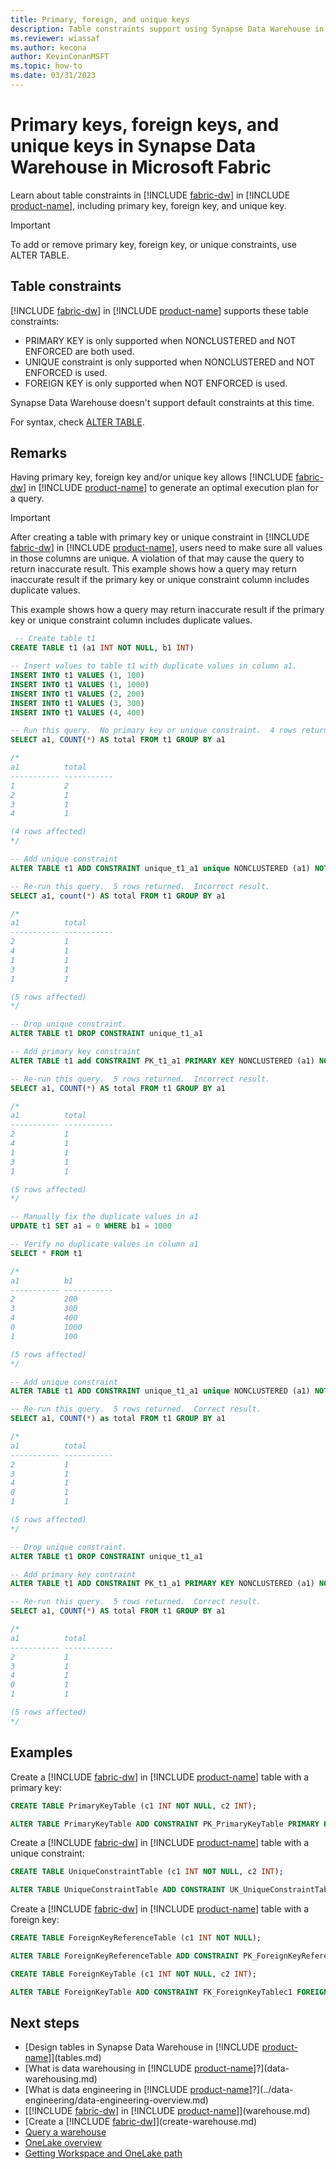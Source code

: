 ```yaml
---
title: Primary, foreign, and unique keys
description: Table constraints support using Synapse Data Warehouse in Microsoft Fabric
ms.reviewer: wiassaf
ms.author: kecona
author: KevinConanMSFT
ms.topic: how-to
ms.date: 03/31/2023
---
```


# Primary keys, foreign keys, and unique keys in Synapse Data Warehouse in Microsoft Fabric

Learn about table constraints in [!INCLUDE [fabric-dw](includes/fabric-dw.md)] in [!INCLUDE [product-name](../includes/product-name.md)], including primary key, foreign key, and unique key.

> [!IMPORTANT]  
To add or remove primary key, foreign key, or unique constraints, use ALTER TABLE.

## Table constraints

[!INCLUDE [fabric-dw](includes/fabric-dw.md)] in [!INCLUDE [product-name](../includes/product-name.md)] supports these table constraints: 

- PRIMARY KEY is only supported when NONCLUSTERED and NOT ENFORCED are both used.
- UNIQUE constraint is only supported when NONCLUSTERED and NOT ENFORCED is used.
- FOREIGN KEY is only supported when NOT ENFORCED is used.

Synapse Data Warehouse doesn't support default constraints at this time.

For syntax, check [ALTER TABLE](/sql/t-sql/statements/alter-table-transact-sql?view=fabric#DataTypes&preserve-view=true).

## Remarks

Having primary key, foreign key and/or unique key allows [!INCLUDE [fabric-dw](includes/fabric-dw.md)] in [!INCLUDE [product-name](../includes/product-name.md)] to generate an optimal execution plan for a query.  

> [!IMPORTANT]  
After creating a table with primary key or unique constraint in [!INCLUDE [fabric-dw](includes/fabric-dw.md)] in [!INCLUDE [product-name](../includes/product-name.md)], users need to make sure all values in those columns are unique.  A violation of that may cause the query to return inaccurate result.  This example shows how a query may return inaccurate result if the primary key or unique constraint column includes duplicate values.  

This example shows how a query may return inaccurate result if the primary key or unique constraint column includes duplicate values.  

```sql
 -- Create table t1
CREATE TABLE t1 (a1 INT NOT NULL, b1 INT) 

-- Insert values to table t1 with duplicate values in column a1.
INSERT INTO t1 VALUES (1, 100)
INSERT INTO t1 VALUES (1, 1000)
INSERT INTO t1 VALUES (2, 200)
INSERT INTO t1 VALUES (3, 300)
INSERT INTO t1 VALUES (4, 400)

-- Run this query.  No primary key or unique constraint.  4 rows returned. Correct result.
SELECT a1, COUNT(*) AS total FROM t1 GROUP BY a1

/*
a1          total
----------- -----------
1           2
2           1
3           1
4           1

(4 rows affected)
*/

-- Add unique constraint
ALTER TABLE t1 ADD CONSTRAINT unique_t1_a1 unique NONCLUSTERED (a1) NOT ENFORCED

-- Re-run this query.  5 rows returned.  Incorrect result.
SELECT a1, count(*) AS total FROM t1 GROUP BY a1

/*
a1          total
----------- -----------
2           1
4           1
1           1
3           1
1           1

(5 rows affected)
*/

-- Drop unique constraint.
ALTER TABLE t1 DROP CONSTRAINT unique_t1_a1

-- Add primary key constraint
ALTER TABLE t1 add CONSTRAINT PK_t1_a1 PRIMARY KEY NONCLUSTERED (a1) NOT ENFORCED

-- Re-run this query.  5 rows returned.  Incorrect result.
SELECT a1, COUNT(*) AS total FROM t1 GROUP BY a1

/*
a1          total
----------- -----------
2           1
4           1
1           1
3           1
1           1

(5 rows affected)
*/

-- Manually fix the duplicate values in a1
UPDATE t1 SET a1 = 0 WHERE b1 = 1000

-- Verify no duplicate values in column a1 
SELECT * FROM t1

/*
a1          b1
----------- -----------
2           200
3           300
4           400
0           1000
1           100

(5 rows affected)
*/

-- Add unique constraint
ALTER TABLE t1 ADD CONSTRAINT unique_t1_a1 unique NONCLUSTERED (a1) NOT ENFORCED  

-- Re-run this query.  5 rows returned.  Correct result.
SELECT a1, COUNT(*) as total FROM t1 GROUP BY a1

/*
a1          total
----------- -----------
2           1
3           1
4           1
0           1
1           1

(5 rows affected)
*/

-- Drop unique constraint.
ALTER TABLE t1 DROP CONSTRAINT unique_t1_a1

-- Add primary key contraint
ALTER TABLE t1 ADD CONSTRAINT PK_t1_a1 PRIMARY KEY NONCLUSTERED (a1) NOT ENFORCED

-- Re-run this query.  5 rows returned.  Correct result.
SELECT a1, COUNT(*) AS total FROM t1 GROUP BY a1

/*
a1          total
----------- -----------
2           1
3           1
4           1
0           1
1           1

(5 rows affected)
*/

```

## Examples

Create a [!INCLUDE [fabric-dw](includes/fabric-dw.md)] in [!INCLUDE [product-name](../includes/product-name.md)] table with a primary key: 

```sql 
CREATE TABLE PrimaryKeyTable (c1 INT NOT NULL, c2 INT);

ALTER TABLE PrimaryKeyTable ADD CONSTRAINT PK_PrimaryKeyTable PRIMARY KEY NONCLUSTERED (c1) NOT ENFORCED;
```

Create a [!INCLUDE [fabric-dw](includes/fabric-dw.md)] in [!INCLUDE [product-name](../includes/product-name.md)] table with a unique constraint:

```sql
CREATE TABLE UniqueConstraintTable (c1 INT NOT NULL, c2 INT);

ALTER TABLE UniqueConstraintTable ADD CONSTRAINT UK_UniqueConstraintTablec1 UNIQUE NONCLUSTERED (c1) NOT ENFORCED;
```

Create a [!INCLUDE [fabric-dw](includes/fabric-dw.md)] in [!INCLUDE [product-name](../includes/product-name.md)] table with a foreign key:

```sql
CREATE TABLE ForeignKeyReferenceTable (c1 INT NOT NULL);

ALTER TABLE ForeignKeyReferenceTable ADD CONSTRAINT PK_ForeignKeyReferenceTable PRIMARY KEY NONCLUSTERED (c1) NOT ENFORCED;

CREATE TABLE ForeignKeyTable (c1 INT NOT NULL, c2 INT);

ALTER TABLE ForeignKeyTable ADD CONSTRAINT FK_ForeignKeyTablec1 FOREIGN KEY (c1) REFERENCES ForeignKeyReferenceTable (c1) NOT ENFORCED;
```

## Next steps

- [Design tables in Synapse Data Warehouse in [!INCLUDE [product-name](../includes/product-name.md)]](tables.md)
- [What is data warehousing in [!INCLUDE [product-name](../includes/product-name.md)]?](data-warehousing.md)
- [What is data engineering in [!INCLUDE [product-name](../includes/product-name.md)]?](../data-engineering/data-engineering-overview.md)
- [[!INCLUDE [fabric-dw](includes/fabric-dw.md)] in [!INCLUDE [product-name](../includes/product-name.md)]](warehouse.md)
- [Create a [!INCLUDE [fabric-dw](includes/fabric-dw.md)]](create-warehouse.md)
- [Query a warehouse](query-warehouse.md)
- [OneLake overview](../onelake/onelake-overview.md)
- [Getting Workspace and OneLake path](get-workspace-onelake-path.md)
